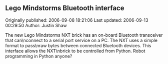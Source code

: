 ## Lego Mindstorms Bluetooth interface

Originally published: 2006-09-08 18:21:06
Last updated: 2006-09-13 00:29:50
Author: Justin Shaw

The new Lego Mindstorms NXT brick has an on-board Bluetooth transceiver that can\nconnect to a serial port service on a PC.  The NXT uses a simple format to pass\nraw bytes between connected Bluetooth devices.  This interface allows the NXT\nbrick to be controlled from Python.  Robot programming in Python anyone?
